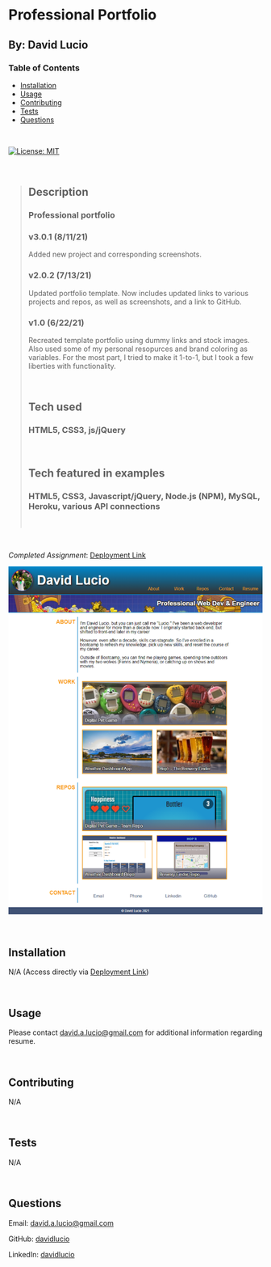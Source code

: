 # Professional Portfolio

## By: David Lucio

<a name="back"></a>
### Table of Contents

* [Installation](#installation)
* [Usage](#usage)
* [Contributing](#contributing)
* [Tests](#tests)
* [Questions](#questions)

&nbsp;

[![License: MIT](https://img.shields.io/badge/License-MIT-yellow.svg)](https://opensource.org/licenses/MIT)

&nbsp;

> ## **Description**<br/>
> ### Professional portfolio
> 
> ### **v3.0.1** (8/11/21)
> Added new project and corresponding screenshots.
>
> ### **v2.0.2** (7/13/21)
> Updated portfolio template. Now includes updated links to various projects and repos, as well as screenshots, and a link to GitHub.
> 
> ### **v1.0** (6/22/21)
> Recreated template portfolio using dummy links and stock images. Also used some of my personal resopurces and brand coloring as variables. For the most part, I tried to make it 1-to-1, but I took a few liberties with functionality. 
> 
> &nbsp;
> 
> ## **Tech used**<br/>
> ### HTML5, CSS3, js/jQuery
> &nbsp;
> 
> ## **Tech featured in examples**<br/>
> ### HTML5, CSS3, Javascript/jQuery, Node.js (NPM), MySQL, Heroku, various API connections
>
> <br/>

<br/>

*Completed Assignment*: [Deployment Link](https://davidlucio.github.io/professional-portfolio/)

![First Iteration of Portfolio Page](./assets/images/professional-portfolio-mark3.png)

&nbsp;

<a name="installation"></a>
## **Installation**  
N/A (Access directly via [Deployment Link](https://davidlucio.github.io/professional-portfolio/))


&nbsp;

<a name="usage"></a>
## **Usage**  
Please contact david.a.lucio@gmail.com for additional information regarding resume.  

&nbsp;

<a name="contributing"></a>
## **Contributing**
N/A  


&nbsp;

<a name="tests"></a>
## **Tests**  
N/A  


&nbsp;

<a name="questions"></a>
## **Questions**  

Email: david.a.lucio@gmail.com

GitHub: [davidlucio](http://github.com/davidlucio)  

LinkedIn: [davidlucio](https://www.linkedin.com/in/davidlucio)
